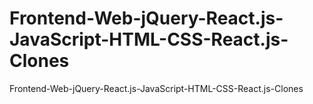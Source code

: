# Frontend-Web-jQuery-React.js-JavaScript-HTML-CSS-React.js-Clones
Frontend-Web-jQuery-React.js-JavaScript-HTML-CSS-React.js-Clones
